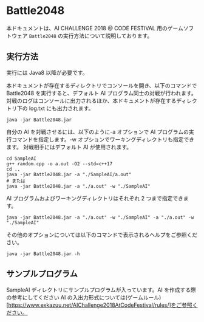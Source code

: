 # Battle2048

本ドキュメントは、AI CHALLENGE 2018 @ CODE FESTIVAL 用のゲームソフトウェア `Battle2048` の実行方法について説明しております。

## 実行方法

実行には Java8 以降が必要です。

本ドキュメントが存在するディレクトリでコンソールを開き、以下のコマンドで Battle2048 を実行すると、デフォルト AI プログラム同士の対戦が行われます。
対戦のログはコンソールに出力されるほか、本ドキュメントが存在するディレクトリ下の log.txt にも出力されます。

    java -jar Battle2048.jar

自分の AI を対戦させるには、以下のように-a オプションで AI プログラムの実行コマンドを指定します。-w オプションでワーキングディレクトリも指定できます。
対戦相手にはデフォルト AI が使用されます。

    cd SampleAI
    g++ random.cpp -o a.out -O2 --std=c++17
    cd ..
    java -jar Battle2048.jar -a "./SampleAI/a.out"
    # または
    java -jar Battle2048.jar -a "./a.out" -w "./SampleAI"

AI プログラムおよびワーキングディレクトリはそれぞれ 2 つまで指定できます。

    java -jar Battle2048.jar -a "./a.out" -w "./SampleAI" -a "./a.out" -w "./SampleAI"

その他のオプションについては以下のコマンドで表示されるヘルプをご参照ください。

    java -jar Battle2048.jar -h

## サンプルプログラム

SampleAI ディレクトリにサンプルプログラムが入っています。AI を作成する際の参考にしてください
AI の入出力形式については(ゲームルール)[https://www.exkazuu.net/AIChallenge2018AtCodeFestival/rules/]をご参照ください。
